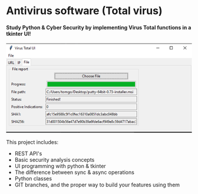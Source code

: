 # Antivirus software (Total virus)
#### Study Python & Cyber Security by implementing Virus Total functions in a tkinter UI!

![Tkinter ui](resources/Ex.PNG)

This project includes:
- REST API's
- Basic security analysis concepts
- UI programming with python & tkinter
- The difference between sync & async operations
- Python classes
- GIT branches, and the proper way to build your features using them
